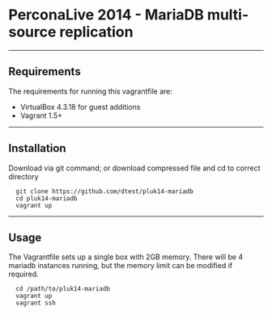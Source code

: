 # PerconaLive 2014 - MariaDB multi-source replication

----

## Requirements

The requirements for running this vagrantfile are:

- VirtualBox 4.3.18 for guest additions
- Vagrant 1.5+

----

## Installation

Download via git command; or download compressed file and cd to correct directory

```
  git clone https://github.com/dtest/pluk14-mariadb
  cd pluk14-mariadb
  vagrant up
```

----

## Usage

The Vagrantfile sets up a single box with 2GB memory. There will be 4 mariadb instances running, but the memory limit can be modified if required.

```
  cd /path/to/pluk14-mariadb
  vagrant up
  vagrant ssh
```
